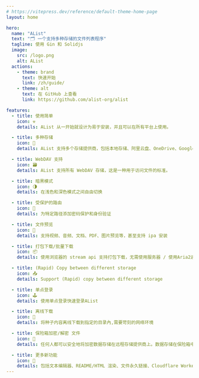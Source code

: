 ```yaml
---
# https://vitepress.dev/reference/default-theme-home-page
layout: home

hero:
  name: "AList"
  text: "🗂️ 一个支持多种存储的文件列表程序"
  tagline: 使用 Gin 和 Solidjs
  image:
    src: /logo.png
    alt: AList
  actions:
    - theme: brand
      text: 快速开始
      link: /zh/guide/
    - theme: alt
      text: 在 GitHub 上查看
      link: https://github.com/alist-org/alist

features:
  - title: 使用简单
    icon: ⚒️
    details: AList 从一开始就设计为易于安装，并且可以在所有平台上使用。

  - title: 多种存储
    icon: 💾
    details: AList 支持多个存储提供商，包括本地存储、阿里云盘、OneDrive、Google Drive 等，且易于拓展。

  - title: WebDAV 支持
    icon: 🗃️
    details: AList 支持所有 WebDAV 存储，这是一种用于访问文件的标准。

  - title: 暗黑模式
    icon: 🌗
    details: 在浅色和深色模式之间自由切换

  - title: 受保护的路由
    icon: 🔑
    details: 为特定路径添加密码保护和身份验证

  - title: 文件预览
    icon: 📄
    details: 支持视频、音频、文档、PDF、图片预览等，甚至支持 ipa 安装

  - title: 打包下载/批量下载
    icon: 📦
    details: 使用浏览器的 stream api 支持打包下载，无需使用服务器 / 使用Aria2进行批量下载支持文件夹

  - title: (Rapid) Copy between different storage
    icon: 📤
    details: Support (Rapid) copy between different storage

  - title: 单点登录
    icon: 🕹️
    details: 使用单点登录快速登录AList

  - title: 离线下载
    icon: 🧲
    details: 将种子内容离线下载到指定的目录內,需要苛刻的网络环境

  - title: 保险箱加密/解密 文件
    icon: 🔐
    details: 任何人都可以安全地将加密数据存储在远程存储提供商上。数据存储在保险箱中，提供商只能看到保险箱，看不到您的数据。

  - title: 更多新功能
    icon: 📝
    details: 包括文本编辑器、README/HTML 渲染、文件永久链接、Cloudflare Workers 代理等
---
```

